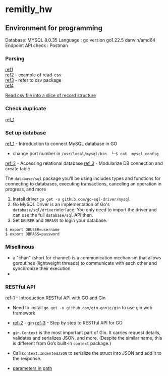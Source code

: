 # remitly_hw

## Environment for programming

Database: MYSQL 8.0.35
Language : go version go1.22.5 darwin/amd64
Endpoint API check : Postman

### Parsing

[ref1](https://shaileshb.hashnode.dev/go-csv-parsing) \
[ref2](https://gosamples.dev/read-csv/) - example of read-csv \
[ref3](https://pkg.go.dev/encoding/csv#section-sourcefiles) - refer to csv package\
[ref4](https://github.com/gocarina/gocsv/blob/78e41c74b4b1/examples/full/main.go)

[Read csv file into a slice of record structure](https://shaileshb.hashnode.dev/go-csv-parsing)

### Check duplicate

[ref_1](https://stackoverflow.com/questions/39086976/golang-csv-remove-duplicate-if-matching-column-values)

### Set up database

[ref_1](https://go.dev/doc/tutorial/database-access) - Introduction to connect MySQL database in GO

- change port number in `/usr/local/mysql/bin 
╰─$ cat  mysql_config `

[ref_2](https://go.dev/doc/database/) - Accessing relational database
[ref_3](https://golangbot.com/mysql-create-table-insert-row/) - Modularize DB connection and create table

The `database/sql` package you’ll be using includes types and functions for connecting to databases, executing transactions, canceling an operation in progress, and more

1. Install driver `go get -u github.com/go-sql-driver/mysql`
2. Go MySQL Driver is an implementation of Go's `database/sql/driver`interface. You only need to import the driver and can use the full `database/sql` API then.
3. Set `DBUSER` and `DBPASS` to login your database.

```shell
$ export DBUSER=username
$ export DBPASS=password
```

### Misellinous

- a "chan" (short for channel) is a communication mechanism that allows goroutines (lightweight threads) to communicate with each other and synchronize their execution.
-

### RESTful API

[ref-1](https://go.dev/doc/tutorial/web-service-gin) - Introduction RESTful API with GO and Gin

- Need to install `go get -u github.com/gin-gonic/gin` to use gin web framework
- [ref-2](https://gin-gonic.com/en/docs/quickstart/) - gin
  [ref-3](https://go.dev/doc/tutorial/web-service-gin#write-the-code) - Step by step to RESTful API for GO
- `gin.Context` is the most important part of Gin. It carries request details, validates and serializes JSON, and more. (Despite the similar name, this is different from Go’s built-in `context` package.)

- Call `Context.IndentedJSON` to serialize the struct into JSON and add it to the response.

- [parameters in path](https://gin-gonic.com/en/docs/examples/param-in-path/)
